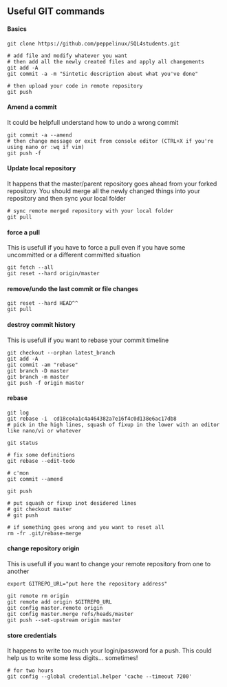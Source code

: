 ## Useful GIT commands


#### Basics
````
git clone https://github.com/peppelinux/SQL4students.git

# add file and modify whatever you want
# then add all the newly created files and apply all changements
git add -A
git commit -a -m "Sintetic description about what you've done"

# then upload your code in remote repository
git push 
````

#### Amend a commit
It could be helpfull understand how to undo a wrong commit

````
git commit -a --amend
# then change message or exit from console editor (CTRL+X if you're using nano or :wq if vim)
git push -f
````

#### Update local repository
It happens that the master/parent repository goes ahead from your forked repository.
You should merge all the newly changed things into your repository and then sync your local folder

````
# sync remote merged repository with your local folder
git pull
````

#### force a pull
This is usefull if you have to force a pull even if you have some uncommitted or a different committed situation
````
git fetch --all
git reset --hard origin/master
````
#### remove/undo the last commit or file changes
````
git reset --hard HEAD^^
git pull
````

#### destroy commit history
This is usefull if you want to rebase your commit timeline
````
git checkout --orphan latest_branch
git add -A
git commit -am "rebase"
git branch -D master
git branch -m master
git push -f origin master
````

#### rebase
````
git log
git rebase -i  cd18ce4a1c4a464382a7e16f4c0d138e6ac17db8
# pick in the high lines, squash of fixup in the lower with an editor like nano/vi or whatever

git status

# fix some definitions
git rebase --edit-todo

# c'mon
git commit --amend

git push

# put squash or fixup inot desidered lines
# git checkout master
# git push

# if something goes wrong and you want to reset all
rm -fr .git/rebase-merge
````

#### change repository origin
This is usefull if you want to change your remote repository from one to another
````
export GITREPO_URL="put here the repository address"

git remote rm origin
git remote add origin $GITREPO_URL
git config master.remote origin
git config master.merge refs/heads/master
git push --set-upstream origin master
````
#### store credentials
It happens to write too much your login/password for a push.
This could help us to write some less digits... sometimes!
````
# for two hours
git config --global credential.helper 'cache --timeout 7200'
````

